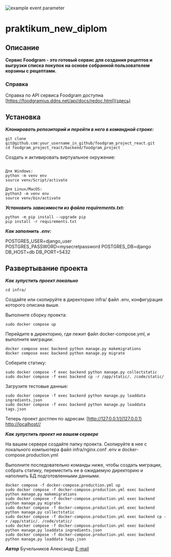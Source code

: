 ![example event parameter](https://github.com/avanslov/foodgram-project-react/actions/workflows/main.yml/badge.svg?event=push)
# praktikum_new_diplom

## Описание
**Сервис Foodgram - это готовый сервис для создания рецептов и выгрузки списка покупок на основе собранной пользователем корзины с рецептами.**

### Справка

Справка по API сервиса Foodgram доступна [https://foodgramius.ddns.net/api/docs/redoc.html](здесь)

## Установка

***Клонировать репозиторий и перейти в него в командной строке:***

```
git clone git@github.com:your_username_in_github/foodgram_project_react.git
cd foodgram_project_react/backend/foodgram_project
```

Cоздать и активировать виртуальное окружение:
```

Для Windows:
python -m venv env
source venv/Script/activate

Для Linux/MacOS:
python3 -m venv env
source venv/bin/activate
```
***Установить зависимости из файла requirements.txt:***

```
python -m pip install --upgrade pip
pip install -r requirements.txt
```

***Как заполнить .env:***

POSTGRES_USER=django_user
POSTGRES_PASSWORD=mysecretpassword
POSTGRES_DB=django
DB_HOST=db
DB_PORT=5432

## Развертывание проекта

***Как зупустить проект локально***
```
cd infra/
```

Создайте или скопируйте в директорию infra/ файл .env, конфигурация которого описана выше.

Выполните сборку проекта:

```
sudo docker compose up
```

Перейдите в директорию, где лежит файл docker-compose.yml, и выполните миграции:

```
docker compose exec backend python manage.py makemigrations
docker compose exec backend python manage.py migrate
```
Соберите статику:
```
sudo docker compose -f exec backend python manage.py collectstatic
sudo docker compose -f exec backend cp -r /app/static/. /code/static/
```
Загрузите тестовые данные:

```
sudo docker compose -f exec backend python manage.py loaddata ingredients.json
sudo docker compose -f exec backend python manage.py loaddata tags.json
```

Теперь проект достпен по адресам:
[http://127.0.0.1/](127.0.0.1)
[http://localhost//](localhost)

***Как зупустить проект на вашем сервере***

На вашем сервере создайте папку проекта.
Скопируйте в нее с локального компьютера файл infra/nginx.conf .env и docker-compose.production.yml

Выполните последовательно команды ниже, чтобы создать миграции, собрать статику, переместить ее в ожидаемую директорию и наполнить БД подготовленными данными.
```
docker compose -f docker-compose.production.yml up
sudo docker compose -f docker-compose.production.yml exec backend python manage.py makemigrations
sudo docker compose -f docker-compose.production.yml exec backend python manage.py migrate
sudo docker compose -f docker-compose.production.yml exec backend python manage.py collectstatic
sudo docker compose -f docker-compose.production.yml exec backend cp -r /app/static/. /code/static/
sudo docker compose -f docker-compose.production.yml exec backend python manage.py loaddata ingredients.json
sudo docker compose -f docker-compose.production.yml exec backend python manage.py loaddata tags.json
```

***Автор***
Бучельников Александр
[E-mail](mailto:a.buchelnikov99@gmail.com)
